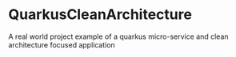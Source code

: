 # QuarkusCleanArchitecture
A real world project example of a quarkus micro-service and clean architecture focused application
